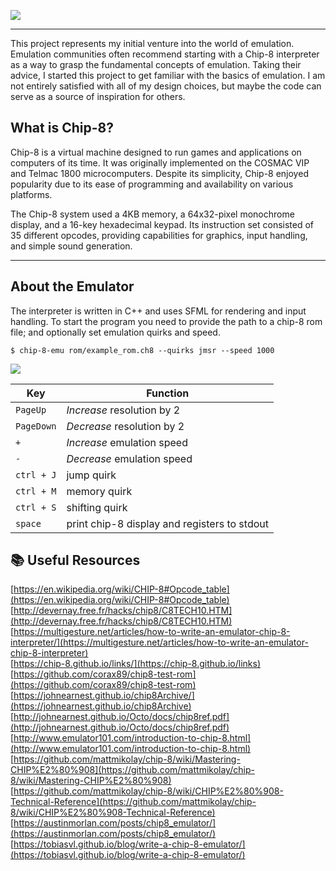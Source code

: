![](https://github.com/nikolausrauch/chip-8-emu/assets/13553309/4fe25169-64b9-4145-98b8-7ea1dd25ca91)
___
This project represents my initial venture into the world of emulation.   
Emulation communities often recommend starting with a Chip-8 interpreter as a way to grasp the fundamental concepts of emulation. 
Taking their advice, I started this project to get familiar with the basics of emulation.
I am not entirely satisfied with all of my design choices, but maybe the code can serve as a source of inspiration for others.

## What is Chip-8?
Chip-8 is a virtual machine designed to run games and applications on computers of its time. It was originally implemented on the COSMAC VIP and Telmac 1800 microcomputers. Despite its simplicity, Chip-8 enjoyed popularity due to its ease of programming and availability on various platforms.

The Chip-8 system used a 4KB memory, a 64x32-pixel monochrome display, and a 16-key hexadecimal keypad. Its instruction set consisted of 35 different opcodes, providing capabilities for graphics, input handling, and simple sound generation.
___

## About the Emulator
The interpreter is written in C++ and uses SFML for rendering and input handling.
To start the program you need to provide the path to a chip-8 rom file; and optionally set emulation quirks and speed.
```
$ chip-8-emu rom/example_rom.ch8 --quirks jmsr --speed 1000
```

![](https://github.com/nikolausrauch/chip-8-emu/assets/13553309/6c4d506f-006a-4e4c-b435-91ee5d301778)



Key | Function
--- | ---
`PageUp` | *Increase* resolution by 2
`PageDown` | *Decrease* resolution by 2
`+` | *Increase* emulation speed
`-` | *Decrease* emulation speed
`ctrl + J` | jump quirk
`ctrl + M` | memory quirk
`ctrl + S` | shifting quirk
`space` | print chip-8 display and registers to stdout

## :books: Useful Resources

[https://en.wikipedia.org/wiki/CHIP-8#Opcode_table](https://en.wikipedia.org/wiki/CHIP-8#Opcode_table)  
[http://devernay.free.fr/hacks/chip8/C8TECH10.HTM](http://devernay.free.fr/hacks/chip8/C8TECH10.HTM)   
[https://multigesture.net/articles/how-to-write-an-emulator-chip-8-interpreter/](https://multigesture.net/articles/how-to-write-an-emulator-chip-8-interpreter)   
[https://chip-8.github.io/links/](https://chip-8.github.io/links)   
[https://github.com/corax89/chip8-test-rom](https://github.com/corax89/chip8-test-rom)   
[https://johnearnest.github.io/chip8Archive/](https://johnearnest.github.io/chip8Archive)   
[http://johnearnest.github.io/Octo/docs/chip8ref.pdf](http://johnearnest.github.io/Octo/docs/chip8ref.pdf)   
[http://www.emulator101.com/introduction-to-chip-8.html](http://www.emulator101.com/introduction-to-chip-8.html)   
[https://github.com/mattmikolay/chip-8/wiki/Mastering-CHIP%E2%80%908](https://github.com/mattmikolay/chip-8/wiki/Mastering-CHIP%E2%80%908)   
[https://github.com/mattmikolay/chip-8/wiki/CHIP%E2%80%908-Technical-Reference](https://github.com/mattmikolay/chip-8/wiki/CHIP%E2%80%908-Technical-Reference)   
[https://austinmorlan.com/posts/chip8_emulator/](https://austinmorlan.com/posts/chip8_emulator/)   
[https://tobiasvl.github.io/blog/write-a-chip-8-emulator/](https://tobiasvl.github.io/blog/write-a-chip-8-emulator/)   
